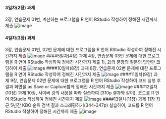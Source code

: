 #### 3일차(2장) 과제
2장, 연습문제 01번, 계산하는 프로그램을 R 언어 RStudio 작성하여 정해진 시간까지 제출
![image](https://github.com/boyamie/BasicComputerProgramming/assets/157342647/f06e2e20-38ea-4fbb-b929-19882a6c9090)
#### 4일차(3장) 과제
3장, 연습문제 01번, 02번 문제에 대한 프로그램을 R 언어 RStudio 작성하여 정해진 시간까지 제출
![image](https://github.com/boyamie/BasicComputerProgramming/assets/157342647/5fe9dced-5de1-4208-8e7b-22c9c1287e28)
####5일차(4장) 과제
4장, 연습문제 03번 문제에 대한 프로그램을 R 언어 RStudio 작성하여 정해진 시간까지 제출
1), 2)의 문항의 질문의 답안만 코딩하여 제출
![image](https://github.com/boyamie/BasicComputerProgramming/assets/157342647/d99453a2-afb4-4650-ae6a-5eecdaab6e97)
####10일차(8장) 과제
8장, 연습문제 02번 문제에 대한 프로그램을 R 언어 RStudio 작성하여 정해진 시간까지 제출
![image](https://github.com/boyamie/BasicComputerProgramming/assets/157342647/ab10968f-84bc-4ad1-9422-f4bace09168c)
####11일차(9장) 과제
9장, 연습문제 02번 문제에 대한 프로그램을 R 언어 RStudio 작성하여 코드 실행 후 결과 화면을 as Save or Capture함께 정해진 시간까지 제출
![image](https://github.com/boyamie/BasicComputerProgramming/assets/157342647/7ff42d72-d40a-4595-8bb6-4b449397c987)
####12일차(10장) 과제
10장, 사이버 강의 내용을 따라 실습하여 (310p 결과와 같이), 코드를 R 언어 RStudio 작성하여 정해진 시간까지 제출
![image](https://github.com/boyamie/BasicComputerProgramming/assets/157342647/d0eb56e3-a8b8-4b65-a089-91542ef9b76a)
####13일차(11장) 과제
11장 최근 5년간 KBO 순위 검색 결과 스크래핑하기(344-347p) 실습하여, 코드를 R 언어 RStudio 작성하여 정해진 시간까지 제출
![image](https://github.com/boyamie/BasicComputerProgramming/assets/157342647/6d54bc60-6558-440b-97f9-62ac84c5daed)

